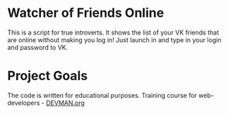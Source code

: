 # Watcher of Friends Online

This is a script for true introverts. It shows the list of your VK friends that are online without making you log in! Just launch in and type in your login and password to VK.

# Project Goals

The code is written for educational purposes. Training course for web-developers - [DEVMAN.org](https://devman.org)
